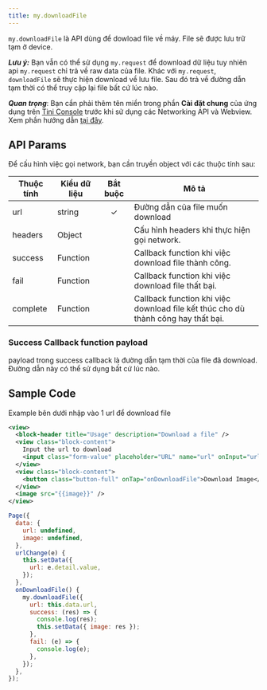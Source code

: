 ```yaml
---
title: my.downloadFile
---
```


`my.downloadFile` là API dùng để dowload file về máy. File sẽ được lưu trữ tạm ở device.

***Lưu ý:*** Bạn vẫn có thể sử dụng `my.request` để download dữ liệu tuy nhiên api `my.request` chỉ trả về raw data của file. Khác với `my.request`, `downloadFile` sẽ thực hiện download về lưu file. Sau đó trả về đường dẫn tạm thời có thể truy cập lại file bất cứ lúc nào.

***Quan trọng***: Bạn cần phải thêm tên miền trong phần **Cài đặt chung** của ứng dụng trên [Tini Console](https://developer.tiki.vn/apps) trước khi sử dụng các Networking API và Webview. Xem phần hướng dẫn [tại đây](/docs/development/tini-console/whitelist-domains).

## API Params

Để cấu hình việc gọi network, bạn cần truyền object với các thuộc tính sau:

| Thuộc tính | Kiểu dữ liệu | Bắt buộc | Mô tả                                                                             |
| ---------- | ------------ | :------: | --------------------------------------------------------------------------------- |
| url        | string       |    ✓     | Đường dẫn của file muốn download                                                  |
| headers    | Object       |          | Cấu hình headers khi thực hiện gọi network.                                       |
| success    | Function     |          | Callback function khi việc download file thành công.                              |
| fail       | Function     |          | Callback function khi việc download file thất bại.                                |
| complete   | Function     |          | Callback function khi việc download file kết thúc cho dù thành công hay thất bại. |

### Success Callback function payload

payload trong success callback là đường dẫn tạm thời của file đã download. Đường dẫn này có thể sử dụng bất cứ lúc nào.

## Sample Code

Example bên dưới nhập vào 1 url để download file

```xml
<view>
  <block-header title="Usage" description="Download a file" />
  <view class="block-content">
    Input the url to download
    <input class="form-value" placeholder="URL" name="url" onInput="urlChange"></input>
  </view>
  <view class="block-content">
    <button class="button-full" onTap="onDownloadFile">Download Image</button>
  </view>
  <image src="{{image}}" />
</view>
```

```js
Page({
  data: {
    url: undefined,
    image: undefined,
  },
  urlChange(e) {
    this.setData({
      url: e.detail.value,
    });
  },
  onDownloadFile() {
    my.downloadFile({
      url: this.data.url,
      success: (res) => {
        console.log(res);
        this.setData({ image: res });
      },
      fail: (e) => {
        console.log(e);
      },
    });
  },
});
```

